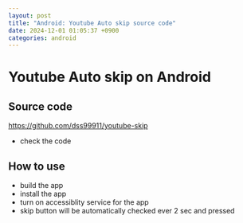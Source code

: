 ```yaml
---
layout: post
title: "Android: Youtube Auto skip source code"
date: 2024-12-01 01:05:37 +0900
categories: android
---
```


# Youtube Auto skip on Android

## Source code
https://github.com/dss99911/youtube-skip
- check the code

## How to use
- build the app
- install the app
- turn on accessiblity service for the app
- skip button will be automatically checked ever 2 sec and pressed

